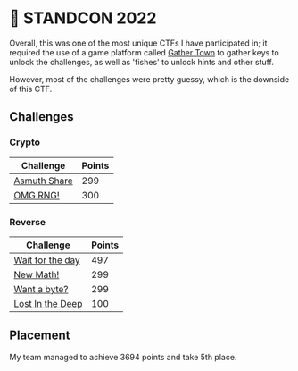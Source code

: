 # 👾 STANDCON 2022

Overall, this was one of the most unique CTFs I have participated in; it required the use of a game platform called [Gather Town](https://app.gather.town/app) to gather keys to unlock the challenges, as well as 'fishes' to unlock hints and other stuff.

However, most of the challenges were pretty guessy, which is the downside of this CTF.

## Challenges

### Crypto

| Challenge                                   | Points |
| ------------------------------------------- | ------ |
| [Asmuth Share](crypto-1/asmuth-shares-1.md) | 299    |
| [OMG RNG!](crypto-1/omg-rng-1.md)           | 300    |

### Reverse

| Challenge                                           | Points |
| --------------------------------------------------- | ------ |
| [Wait for the day](reverse-1/wait-for-the-day-1.md) | 497    |
| [New Math!](reverse-1/new-math-1.md)                | 299    |
| [Want a byte?](reverse-1/want-a-byte-1.md)          | 299    |
| [Lost In the Deep](reverse-1/lost-in-the-deep-1.md) | 100    |

## Placement

My team managed to achieve 3694 points and take 5th place.

<figure><img src="https://user-images.githubusercontent.com/83258849/174520140-345f3b7f-2553-44ac-9435-76798f427dc1.png" alt=""><figcaption></figcaption></figure>
